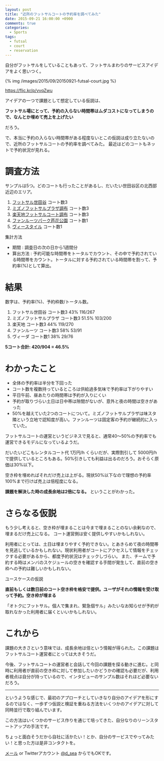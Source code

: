 ```yaml
---
layout: post
title: "近所のフットサルコートの予約率を調べてみた"
date: 2015-09-21 16:00:00 +0900
comments: true
categories:
  - Sports
tags:
  - futsal
  - court
  - reservation
---
```

自分がフットサルをしていることもあって、フットサルまわりのサービスアイデアをよく思いつく。

{% img /images/2015/09/20150921-futsal-court.jpg %}

https://flic.kr/p/vvqZwu

アイデアの一つで課題として想定している仮説は、

**フットサル場にとって、予約の入らない時間帯はムダコストになってしまうので、なんとか埋めて売上を上げたい**

だろう。

で、本当に予約の入らない時間帯がある程度ないとこの仮説は成り立たないので、近所のフットサルコートの予約率を調べてみた。
最近はどのコートもネットで予約状況が見れる。

# 調査方法

サンプルは5つ。どのコートも行ったことがあるし、だいたい世田谷区の北西部近辺のエリア。

1. [フットサル世田谷](http://futsalsetagaya.lolipop.jp/) コート数3
1. [ミズノフットサルプラザ調布](http://www.mfpnet.com/chofu/) コート数3
1. [楽天地フットサルコート調布](http://rakutenchi-oasis.com/chofu/) コート数3
1. [ファンルーツパーク芦花公園](http://www.funroots.net/funrootspark/index.html) コート数1
1. [ヴィースタイル](http://vei-style.com/futsal/index.html) コート数1

集計方法

* 期間 : 調査日の次の日から1週間分
* 算出方法 : 予約可能な時間帯をトータルでカウント、その中で予約されている時間帯をカウント。トータルに対する予約されている時間帯を割って、予約率(%)として算出。

# 結果

数字は、予約率(%)、予約枠数/トータル数。

1. フットサル世田谷 コート数3 43% 116/267
1. ミズノフットサルプラザ コート数3 51.5% 103/200
1. 楽天地 コート数3 44% 119/270
1. ファンルーツ コート数3 58% 53/91
1. ヴィーダ コート数1 38% 29/76

**5コート合計: 420/904 = 46.5%**

# わかったこと

* 全体の予約率は半分を下回った
* コート数を複数持っているところは供給過多気味で予約率は下がりやすい
* 平日午前、昼あたりの時間帯は予約が入りにくい
* 予約が取りづらい土日は日中帯は隙間がないが、意外と夜の時間は空きがあった
* 50%を越えていた2つのコートについて。ミズノフットサルプラザは味スタ隣という立地で認知度が高い。ファンルーツは固定客の予約が継続的に入っていた。

フットサルコートの運営というビジネスで見ると、通常40〜50%の予約率でも運営できるモデルになっているようだ。

だいたいどこもレンタルコート代 1万円/h くらいだが、実際割引して 5000円/h で提供しているところもある。50%引きしても利益は出るのだろう。おそらく原価は30%以下。

空き枠を埋めればそれだけ売上は上がる。現状50%以下なので理想の予約率100%まで行けば売上は倍程度になる。

**課題を解決した時の成長余地は2倍になる。** ということがわかった。

# さらなる仮説

もう少し考えると、空き枠が埋まることは今まで埋まることのない余剰なので、埋まるだけ売上になる。
コート運営側は安く提供しやすいかもしれない。

利用者にとっては、土日は埋まりやすく予約できない。とあきらめて夜の時間帯を見逃しているかもしれない。現状利用者がコートにアクセスして情報をチェックする必要があるから、都度予約状況はチェックしづらい。
また、チームで予約する時はメンバのスケジュールの空きを確認する手間が発生して、直前の空き枠への予約は難しいかもしれない。

ユースケースの仮説

**直前もしくは数日前のコート空き枠を格安で提供。ユーザがそれの情報を受け取って予約。空き枠が埋まる**

「オトクにフットサル。個人で集まれ、緊急個サル」みたいなお知らせが予約が取れなかった利用者に届くといいかもしれない。

# これから

課題の大きさという意味では、成長余地は倍という情報が得られた。この課題はフットサルコート運営者にとっては大きそうだ。

今後、フットサルコートの運営者と会話して今回の課題を探る動きに進む。と同時に利用者が直前の空き枠に対して参加したいかどうかの確認も必要だが、利用者視点は自分が持っているので、インタビューのサンプル数はそれほど必要ないだろう。

<hr>

というような感じで、最初のアプローチとしていきなり自分のアイデアを形にするのではなく、一歩ずつ仮説と検証を重ねる方法をいくつかのアイデアに対して同時並行で取り組んでいます。

この方法はいくつかのサービス作りを通じて培ってきた、自分なりのリーンスタートアップの手法です。

ちょっと面白そうだから自社に活かたい！とか、自分のサービスでやってみたい！と思った方は是非コンタクトを。

[メール](mailto:dee.sea@gmail.com) or Twitterアカウント [@d_sea](https://twitter.com/d_sea) からでもOKです。